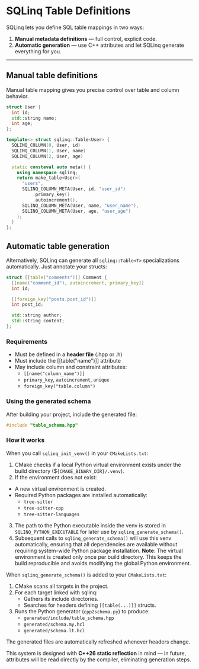 # SQLinq Table Definitions

SQLinq lets you define SQL table mappings in two ways:

1. **Manual metadata definitions** — full control, explicit code.
2. **Automatic generation** — use C++ attributes and let SQLinq generate everything for you.

---

## Manual table definitions
Manual table mapping gives you precise control over table and column behavior.
```cpp
struct User {
  int id;
  std::string name;
  int age;
};

template<> struct sqlinq::Table<User> {
  SQLINQ_COLUMN(0, User, id)
  SQLINQ_COLUMN(1, User, name)
  SQLINQ_COLUMN(2, User, age)

  static consteval auto meta() {
    using namespace sqlinq;
    return make_table<User>(
      "users",
      SQLINQ_COLUMN_META(User, id, "user_id")
          .primary_key()
          .autoincrement(),
      SQLINQ_COLUMN_META(User, name, "user_name"),
      SQLINQ_COLUMN_META(User, age, "user_age")
    );
  }
};
```

## Automatic table generation
Alternatively, SQLinq can generate all `sqlinq::Table<T>` specializations automatically.
Just annotate your structs:
```cpp
struct [[table("comments")]] Comment {
  [[name("comment_id"), autoincrement, primary_key]]
  int id;

  [[foreign_key("posts.post_id")]]
  int post_id;

  std::string author;
  std::string content;
};
```

### Requirements
- Must be defined in a **header file** (.hpp or .h)
- Must include the [[table("name")]] attribute
- May include column and constraint attributes:
  - `[[name("column_name")]]`
  - `primary_key`, `autoincrement`, `unique`
  - `foreign_key("table.column")`

### Using the generated schema
After building your project, include the generated file:
```cpp
#include "table_schema.hpp"
```

### How it works
When you call `sqlinq_init_venv()` in your `CMakeLists.txt`:
1) CMake checks if a local Python virtual environment exists under the build directory ($`{CMAKE_BINARY_DIR}/.venv`).
2) If the environment does not exist:
- A new virtual environment is created.
- Required Python packages are installed automatically:
    - `tree-sitter`
    - `tree-sitter-cpp`
    - `tree-sitter-languages`
3) The path to the Python executable inside the venv is stored in `SQLINQ_PYTHON_EXECUTABLE` for later use by `sqlinq_generate_schema()`.
4) Subsequent calls to `sqlinq_generate_schema()` will use this venv automatically, ensuring that all dependencies are available without requiring system-wide Python package installation.
**Note**: The virtual environment is created only once per build directory.
This keeps the build reproducible and avoids modifying the global Python environment.

When `sqlinq_generate_schema()` is added to your `CMakeLists.txt`:
1) CMake scans all targets in the project.
2) For each target linked with sqlinq:
    - Gathers its include directories.
    - Searches for headers defining `[[table(...)]]` structs.
3) Runs the Python generator (`cpp2schema.py`) to produce:
    - `generated/include/table_schema.hpp`
	- `generated/schema.my.hcl`
	- `generated/schema.lt.hcl`

The generated files are automatically refreshed whenever headers change.

This system is designed with **C++26 static reflection** in mind —
in future, attributes will be read directly by the compiler, eliminating generation steps.

